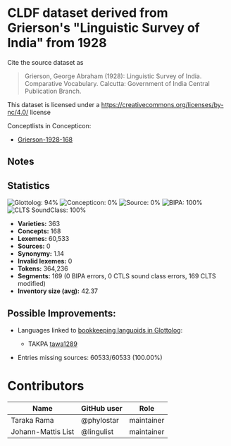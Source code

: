 # CLDF dataset derived from Grierson's "Linguistic Survey of India" from 1928

Cite the source dataset as

> Grierson, George Abraham (1928): Linguistic Survey of India. Comparative Vocabulary. Calcutta: Government of India Central Publication Branch.

This dataset is licensed under a https://creativecommons.org/licenses/by-nc/4.0/ license


Conceptlists in Concepticon:
- [Grierson-1928-168](https://concepticon.clld.org/contributions/Grierson-1928-168)
## Notes




## Statistics


![Glottolog: 94%](https://img.shields.io/badge/Glottolog-94%25-green.svg "Glottolog: 94%")
![Concepticon: 0%](https://img.shields.io/badge/Concepticon-0%25-red.svg "Concepticon: 0%")
![Source: 0%](https://img.shields.io/badge/Source-0%25-red.svg "Source: 0%")
![BIPA: 100%](https://img.shields.io/badge/BIPA-100%25-brightgreen.svg "BIPA: 100%")
![CLTS SoundClass: 100%](https://img.shields.io/badge/CLTS%20SoundClass-100%25-brightgreen.svg "CLTS SoundClass: 100%")

- **Varieties:** 363
- **Concepts:** 168
- **Lexemes:** 60,533
- **Sources:** 0
- **Synonymy:** 1.14
- **Invalid lexemes:** 0
- **Tokens:** 364,236
- **Segments:** 169 (0 BIPA errors, 0 CTLS sound class errors, 169 CLTS modified)
- **Inventory size (avg):** 42.37

## Possible Improvements:

- Languages linked to [bookkeeping languoids in Glottolog](http://glottolog.org/glottolog/glottologinformation#bookkeepinglanguoids):
  - TAKPA [tawa1289](http://glottolog.org/resource/languoid/id/tawa1289)


- Entries missing sources: 60533/60533 (100.00%)

# Contributors

Name               | GitHub user | Role
---                | ---         | ---
Taraka Rama | @phylostar | maintainer
Johann-Mattis List | @lingulist | maintainer



